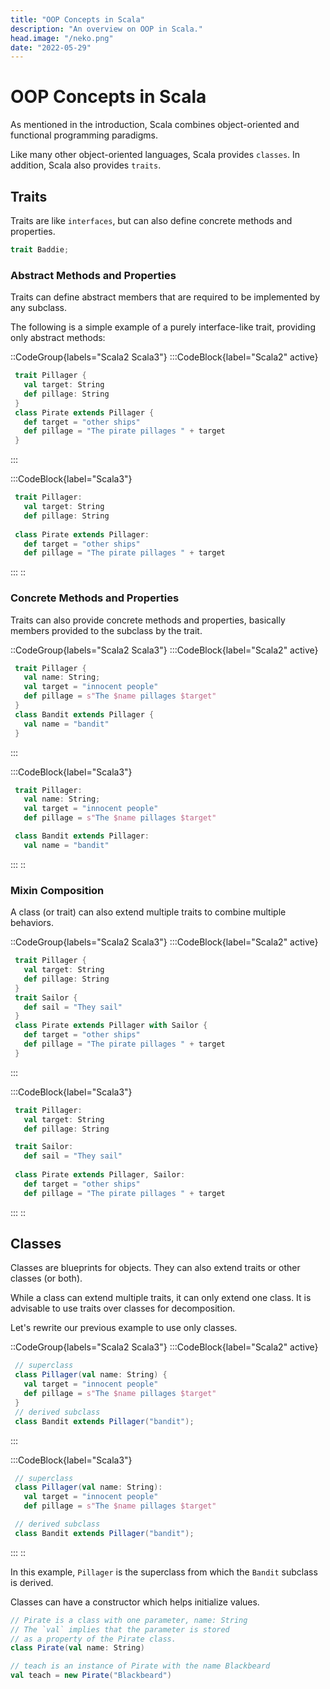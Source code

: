 ```yaml
---
title: "OOP Concepts in Scala"
description: "An overview on OOP in Scala."
head.image: "/neko.png"
date: "2022-05-29"
---
```


# OOP Concepts in Scala

As mentioned in the introduction, Scala combines object-oriented and functional programming paradigms.

Like many other object-oriented languages, Scala provides `classes`. In addition, Scala also provides
`traits`.

## Traits

Traits are like `interfaces`, but can also define concrete methods and properties. 

```scala
trait Baddie;
```

### Abstract Methods and Properties

Traits can define abstract members that are required to be implemented
by any subclass.

The following is a simple example of a purely interface-like trait, 
providing only abstract methods:

::CodeGroup{labels="Scala2 Scala3"}
 :::CodeBlock{label="Scala2" active}
 ```scala
  trait Pillager {
    val target: String
    def pillage: String
  }
  class Pirate extends Pillager {
    def target = "other ships"
    def pillage = "The pirate pillages " + target 
  }
 ```
 :::

 :::CodeBlock{label="Scala3"}
 ```scala
  trait Pillager:
    val target: String
    def pillage: String
  
  class Pirate extends Pillager:
    def target = "other ships"
    def pillage = "The pirate pillages " + target 
  ```
 :::
::

### Concrete Methods and Properties

Traits can also provide concrete methods and properties, basically members provided
to the subclass by the trait.

::CodeGroup{labels="Scala2 Scala3"}
 :::CodeBlock{label="Scala2" active}
 ```scala
  trait Pillager {
    val name: String;
    val target = "innocent people"
    def pillage = s"The $name pillages $target"  
  }
  class Bandit extends Pillager {
    val name = "bandit"
  }
 ```
 :::

 :::CodeBlock{label="Scala3"}
 ```scala
  trait Pillager:
    val name: String;
    val target = "innocent people"
    def pillage = s"The $name pillages $target" 

  class Bandit extends Pillager:
    val name = "bandit"
 ```
 :::
::

### Mixin Composition

A class (or trait) can also extend multiple traits to combine multiple behaviors.

::CodeGroup{labels="Scala2 Scala3"}
 :::CodeBlock{label="Scala2" active}
 ```scala
  trait Pillager {
    val target: String
    def pillage: String
  }
  trait Sailor {
    def sail = "They sail"
  }
  class Pirate extends Pillager with Sailor {
    def target = "other ships"
    def pillage = "The pirate pillages " + target 
  }
 ```
 :::

 :::CodeBlock{label="Scala3"}
 ```scala
  trait Pillager:
    val target: String
    def pillage: String

  trait Sailor:
    def sail = "They sail"
  
  class Pirate extends Pillager, Sailor:
    def target = "other ships"
    def pillage = "The pirate pillages " + target 
  ```
 :::
::

## Classes

Classes are blueprints for objects. They can also extend traits or other classes (or both).

While a class can extend multiple traits, it can only extend one class. It is advisable to
use traits over classes for decomposition.

Let's rewrite our previous example to use only classes.

::CodeGroup{labels="Scala2 Scala3"}
 :::CodeBlock{label="Scala2" active}
 ```scala
  // superclass
  class Pillager(val name: String) {
    val target = "innocent people"
    def pillage = s"The $name pillages $target"  
  }
  // derived subclass
  class Bandit extends Pillager("bandit");
 ```
 :::

 :::CodeBlock{label="Scala3"}
 ```scala
  // superclass
  class Pillager(val name: String):
    val target = "innocent people"
    def pillage = s"The $name pillages $target" 

  // derived subclass
  class Bandit extends Pillager("bandit");
 ```
 :::
::

In this example, `Pillager` is the superclass from which the `Bandit` subclass is derived.

Classes can have a constructor which helps initialize values.
```scala
// Pirate is a class with one parameter, name: String
// The `val` implies that the parameter is stored
// as a property of the Pirate class.
class Pirate(val name: String)

// teach is an instance of Pirate with the name Blackbeard
val teach = new Pirate("Blackbeard")
```
